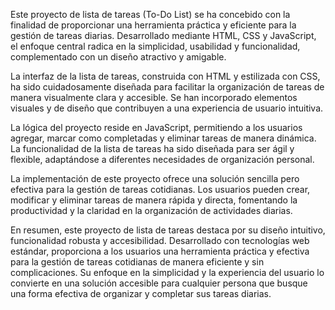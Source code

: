 Este proyecto de lista de tareas (To-Do List) se ha concebido con la finalidad de proporcionar una herramienta práctica y eficiente para la gestión de tareas diarias. Desarrollado mediante HTML, CSS y JavaScript, el enfoque central radica en la simplicidad, usabilidad y funcionalidad, complementado con un diseño atractivo y amigable.

La interfaz de la lista de tareas, construida con HTML y estilizada con CSS, ha sido cuidadosamente diseñada para facilitar la organización de tareas de manera visualmente clara y accesible. Se han incorporado elementos visuales y de diseño que contribuyen a una experiencia de usuario intuitiva.

La lógica del proyecto reside en JavaScript, permitiendo a los usuarios agregar, marcar como completadas y eliminar tareas de manera dinámica. La funcionalidad de la lista de tareas ha sido diseñada para ser ágil y flexible, adaptándose a diferentes necesidades de organización personal.

La implementación de este proyecto ofrece una solución sencilla pero efectiva para la gestión de tareas cotidianas. Los usuarios pueden crear, modificar y eliminar tareas de manera rápida y directa, fomentando la productividad y la claridad en la organización de actividades diarias.

En resumen, este proyecto de lista de tareas destaca por su diseño intuitivo, funcionalidad robusta y accesibilidad. Desarrollado con tecnologías web estándar, proporciona a los usuarios una herramienta práctica y efectiva para la gestión de tareas cotidianas de manera eficiente y sin complicaciones. Su enfoque en la simplicidad y la experiencia del usuario lo convierte en una solución accesible para cualquier persona que busque una forma efectiva de organizar y completar sus tareas diarias.

